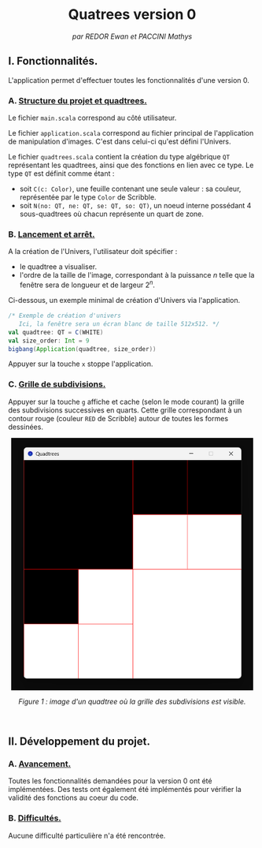 <center>

# Quatrees version 0

*par REDOR Ewan et PACCINI Mathys*

</center>

## I. Fonctionnalités.

L'application permet d'effectuer toutes les fonctionnalités d'une version 0.

### A. <u>Structure du projet et quadtrees.</u>

Le fichier `main.scala` correspond au côté utilisateur.

Le fichier `application.scala` correspond au fichier principal de l'application de manipulation d'images. C'est dans celui-ci qu'est défini l'Univers.

Le fichier `quadtrees.scala` contient la création du type algébrique `QT` représentant les quadtrees, ainsi que des fonctions en lien avec ce type. Le type `QT` est définit comme étant :

- soit `C(c: Color)`, une feuille contenant une seule valeur : sa couleur, représentée par le type `Color` de Scribble.
- soit `N(no: QT, ne: QT, se: QT, so: QT)`, un noeud interne possédant 4 sous-quadtrees où chacun représente un quart de zone.

### B. <u>Lancement et arrêt.</u>

A la création de l'Univers, l'utilisateur doit spécifier :

- le quadtree a visualiser.
- l'ordre de la taille de l'image, correspondant à la puissance $n$ telle que la fenêtre sera de longueur et de largeur $2^n$.

Ci-dessous, un exemple minimal de création d'Univers via l'application.

```scala
/* Exemple de création d'univers
   Ici, la fenêtre sera un écran blanc de taille 512x512. */
val quadtree: QT = C(WHITE)
val size_order: Int = 9
bigbang(Application(quadtree, size_order))
```

Appuyer sur la touche `x` stoppe l'application.

### C. <u>Grille de subdivisions.</u>

Appuyer sur la touche `g` affiche et cache (selon le mode courant) la grille des subdivisions successives en quarts. Cette grille correspondant à un contour rouge (couleur `RED` de Scribble) autour de toutes les formes dessinées.

<img style="display: block; margin: auto; height: 512px;" src="images/grid.png">

<center>

*Figure 1 : image d'un quadtree où la grille des subdivisions est visible.*

</center>

<br>

## II. Développement du projet.

### A. <u>Avancement.</u>

Toutes les fonctionnalités demandées pour la version 0 ont été implémentées. Des tests ont également été implémentés pour vérifier la validité des fonctions au coeur du code.

### B. <u>Difficultés.</u>

Aucune difficulté particulière n'a été rencontrée.

